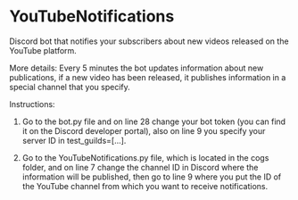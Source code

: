 # YouTubeNotifications
Discord bot that notifies your subscribers about new videos released on the YouTube platform.

More details:
Every 5 minutes the bot updates information about new publications, if a new video has been released, it publishes information in a special channel that you specify.

Instructions:

1. Go to the bot.py file and on line 28 change your bot token (you can find it on the Discord developer portal), also on line 9 you specify your server ID in test_guilds=[...].

2. Go to the YouTubeNotifications.py file, which is located in the cogs folder, and on line 7 change the channel ID in Discord where the information will be published, then go to line 9 where you put the ID of the YouTube channel from which you want to receive notifications.
